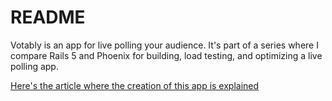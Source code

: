 # README

Votably is an app for live polling your audience. It's part of a series where I compare Rails 5 and Phoenix for building, load testing, and optimizing a live polling app.

[Here's the article where the creation of this app is explained](http://www.jeffmason.me)
